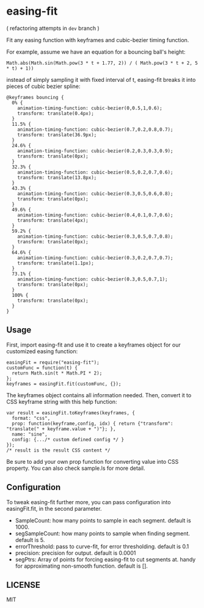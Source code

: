 # easing-fit

( refactoring attempts in `dev` branch )

Fit any easing function with keyframes and cubic-bezier timing function.

For example, assume we have an equation for a bouncing ball's height:

    Math.abs(Math.sin(Math.pow(3 * t + 1.77, 2)) / ( Math.pow(3 * t + 2, 5 * t) + 1))


instead of simply sampling it with fixed interval of t, easing-fit breaks it into pieces of cubic bezier spline:

    @keyframes bouncing {
      0% {
        animation-timing-function: cubic-bezier(0,0.5,1,0.6);
        transform: translate(0.4px);
      }
      11.5% {
        animation-timing-function: cubic-bezier(0.7,0.2,0.8,0.7);
        transform: translate(36.9px);
      }
      24.6% {
        animation-timing-function: cubic-bezier(0.2,0.3,0.3,0.9);
        transform: translate(0px);
      }
      32.3% {
        animation-timing-function: cubic-bezier(0.5,0.2,0.7,0.6);
        transform: translate(13.8px);
      }
      43.3% {
        animation-timing-function: cubic-bezier(0.3,0.5,0.6,0.8);
        transform: translate(0px);
      }
      49.6% {
        animation-timing-function: cubic-bezier(0.4,0.1,0.7,0.6);
        transform: translate(4px);
      }
      59.2% {
        animation-timing-function: cubic-bezier(0.3,0.5,0.7,0.8);
        transform: translate(0px);
      }
      64.6% {
        animation-timing-function: cubic-bezier(0.3,0.2,0.7,0.7);
        transform: translate(1.1px);
      }
      73.1% {
        animation-timing-function: cubic-bezier(0.3,0.5,0.7,1);
        transform: translate(0px);
      }
      100% {
        transform: translate(0px);
      }
    }


## Usage

First, import easing-fit and use it to create a keyframes object for our customized easing function:

    easingFit = require("easing-fit");
    customFunc = function(t) {
      return Math.sin(t * Math.PI * 2);
    };
    keyframes = easingFit.fit(customFunc, {});

The keyframes object contains all information needed. Then, convert it to CSS keyframe string with this help function:

    var result = easingFit.toKeyframes(keyframes, {
      format: "css",
      prop: function(keyframe,config, idx) { return {"transform": "translate(" + keyframe.value + ")"}; },
      name: "sine",
      config: {.../* custom defined config */ }
    });
    /* result is the result CSS content */

Be sure to add your own prop function for converting value into CSS property. You can also check sample.ls for more detail.


## Configuration

To tweak easing-fit further more, you can pass configuration into easingFit.fit, in the second parameter.

 * SampleCount: how many points to sample in each segment. default is 1000.
 * segSampleCount: how many points to sample when finding segment. default is 5.
 * errorThreshold: pass to curve-fit, for error thresholding. default is 0.1
 * precision: precision for output. default is 0.0001
 * segPtrs: Array of points for forcing easing-fit to cut segments at. handy for approximating non-smooth function. default is [].


## LICENSE

MIT
